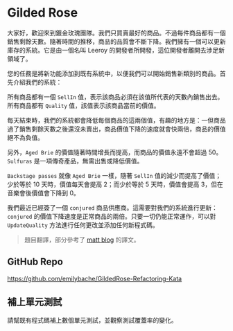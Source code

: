 # Gilded Rose

大家好，歡迎來到鍍金玫瑰團隊。我們只買賣最好的商品。不過每件商品都有一個銷售剩餘天數。隨著時間的推移，商品的品質會不斷下降。我們擁有一個可以更新庫存的系統。它是由一個名叫 Leeroy 的開發者所開發，這位開發者離開去涉足新領域了。

您的任務是將新功能添加到既有系統中，以便我們可以開始銷售新類別的商品。首先介紹我們的系統：

所有商品都有一個 `SellIn` 值，表示該商品必須在該值所代表的天數內銷售出去。所有商品都有 `Quality` 值，該值表示該商品當前的價值。

每天結束時，我們的系統都會降低每個商品的這兩個值，有趣的地方是：一但商品過了銷售剩餘天數之後還沒未賣出，商品價值下降的速度就會快兩倍，商品的價值絕不為負值。

另外，`Aged Brie` 的價值隨著時間增長而提高，而商品的價值永遠不會超過 50。`Sulfuras` 是一項傳奇產品，無需出售或降低價值。

`Backstage passes` 就像 `Aged Brie` 一樣，隨著 `SellIn` 值的減少而提高了價值；少於等於 10 天時，價值每天會提高 2；而少於等於 5 天時，價值會提高 3，但在音樂會後價值會下降到 0。

我們最近已經簽了一個 `conjured` 商品供應商。這需要對我們的系統進行更新：`conjured` 的價值下降速度是正常商品的兩倍。只要一切仍能正常運作，可以對 `UpdateQuality` 方法進行任何更改並添加任何新程式碼。

> 題目翻譯，部分參考了 [matt blog](https://mattlee-blog.com/2020/04/05/2020/gildedrose-factoring-kata/) 的譯文。

## GitHub Repo

https://github.com/emilybache/GildedRose-Refactoring-Kata

## 補上單元測試

請幫既有程式碼補上數個單元測試，並觀察測試覆蓋率的變化。
